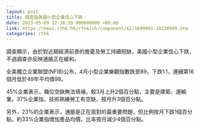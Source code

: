 ```yaml
---
layout: post
title: 調查指美國小型企業信心下跌
date: 2023-05-09 22:38:20.000000000 +08:00
link: https://news.rthk.hk/rthk/ch/component/k2/1699901-20230509.htm
categories: rthk
---
```


調查顯示，由於對近期經濟前景的擔憂及勞工持續短缺，美國小型企業信心下跌，不過調查亦反映通脹正在緩和。

全美獨立企業聯盟(NFIB)公布，4月小型企業樂觀指數跌至89，下跌1.1，連續第16個月低於49年平均值98。

45%企業表示，職位空缺無法填補，較3月上升2個百分點，主要是建築、運輸業。37%企業指，技術熟練勞工有空缺，按月升3個百分點。

另外，23%的企業表示，通脹是正在面對的最重要問題，但比例按月下跌1個百分點。約33%企業指增加產品均價，比率按月減少4個百分點。
